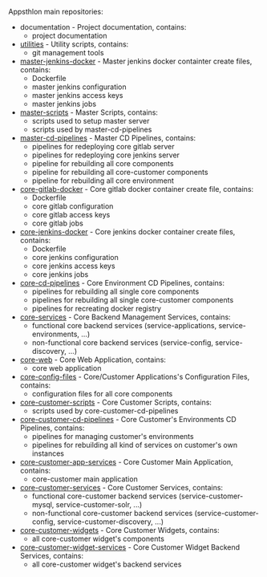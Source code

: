Appsthlon main repositories:

- documentation - Project documentation, contains:
    - project documentation
- [utilities](repos/utilities.md) - Utility scripts, contains:
    - git management tools
- [master-jenkins-docker](repos/master-jenkins-docker.md) - Master jenkins docker containter create files, contains:
    - Dockerfile
    - master jenkins configuration
    - master jenkins access keys
    - master jenkins jobs
- [master-scripts](repos/master-scripts.md) - Master Scripts, contains:
    - scripts used to setup master server
    - scripts used by master-cd-pipelines
- [master-cd-pipelines](repos/master-cd-pipelines.md) - Master CD Pipelines, contains:
    - pipelines for redeploying core gitlab server
    - pipelines for redeploying core jenkins server
    - pipeline for rebuilding all core components
    - pipeline for rebuilding all core-customer components
    - pipeline for rebuilding all core environment
- [core-gitlab-docker](repos/core-gitlab-docker.md) - Core gitlab docker container create file, contains:
    - Dockerfile
    - core gitlab configuration
    - core gitlab access keys
    - core gitlab jobs
- [core-jenkins-docker](repos/core-jenkins-docker.md) - Core jenkins docker container create files, contains:
    - Dockerfile
    - core jenkins configuration
    - core jenkins access keys
    - core jenkins jobs
- [core-cd-pipelines](repos/core-cd-pipelines.md) - Core Environment CD Pipelines, contains:
    - pipelines for rebuilding all single core components
    - pipelines for rebuilding all single core-customer components
    - pipelines for recreating docker registry
- [core-services](repos/core-services.md) - Core Backend Management Services, contains:
    - functional core backend services (service-applications, service-environments, ...)
    - non-functional core backend services (service-config, service-discovery, ...)
- [core-web](repos/core-web.md) - Core Web Application, contains:
    - core web application
- [core-config-files](repos/core-config-files.md) - Core/Customer Applications's Configuration Files, contains:
    - configuration files for all core components
- [core-customer-scripts](repos/core-customer-scripts.md) - Core Customer Scripts, contains:
    - scripts used by core-customer-cd-pipelines
- [core-customer-cd-pipelines](repos/core-customer-cd-pipelines.md) - Core Customer's Environments CD Pipelines, contains:
    - pipelines for managing customer's environments
    - pipelines for rebuilding all kind of services on customer's own instances
- [core-customer-app-services](repos/core-customer-app-services.md) - Core Customer Main Application, contains:
    - core-customer main application
- [core-customer-services](repos/core-customer-services.md) - Core Customer Services, contains:
    - functional core-customer backend services (service-customer-mysql, service-customer-solr, ...)
    - non-functional core-customer backend services (service-customer-config, service-customer-discovery, ...)
- [core-customer-widgets](repos/core-customer-widgets.md) - Core Customer Widgets, contains:
    - all core-customer widget's components
- [core-customer-widget-services](repos/core-customer-widget-services.md) - Core Customer Widget Backend Services, contains:
    - all core-customer widget's backend services

